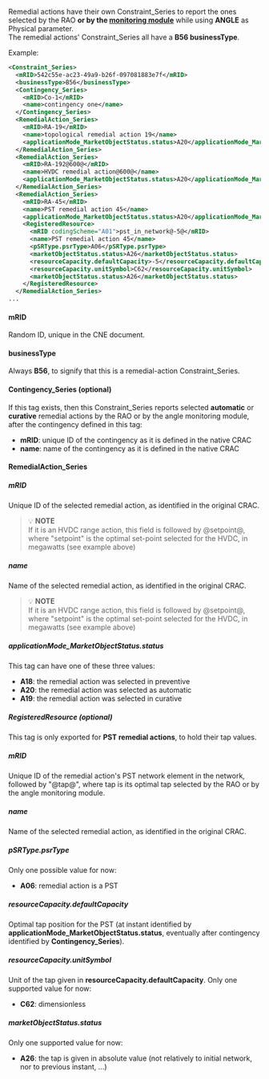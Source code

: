 Remedial actions have their own Constraint_Series to report the ones selected by the RAO **or by the 
[monitoring module](/castor/monitoring/monitoring.md)** while using **ANGLE** as Physical parameter.     
The remedial actions' Constraint_Series all have a **B56 businessType**.

Example:

~~~xml
<Constraint_Series>
  <mRID>542c55e-ac23-49a9-b26f-097081883e7f</mRID>
  <businessType>B56</businessType>
  <Contingency_Series>
    <mRID>Co-1</mRID>
    <name>contingency one</name>
  </Contingency_Series>
  <RemedialAction_Series>
    <mRID>RA-19</mRID>
    <name>topological remedial action 19</name>
    <applicationMode_MarketObjectStatus.status>A20</applicationMode_MarketObjectStatus.status>
  </RemedialAction_Series>
  <RemedialAction_Series>
    <mRID>RA-192@600@</mRID>
    <name>HVDC remedial action@600@</name>
    <applicationMode_MarketObjectStatus.status>A20</applicationMode_MarketObjectStatus.status>
  </RemedialAction_Series>
  <RemedialAction_Series>
    <mRID>RA-45</mRID>
    <name>PST remedial action 45</name>
    <applicationMode_MarketObjectStatus.status>A20</applicationMode_MarketObjectStatus.status>
    <RegisteredResource>
      <mRID codingScheme="A01">pst_in_network@-5@</mRID>
      <name>PST remedial action 45</name>
      <pSRType.psrType>A06</pSRType.psrType>
      <marketObjectStatus.status>A26</marketObjectStatus.status>
      <resourceCapacity.defaultCapacity>-5</resourceCapacity.defaultCapacity>
      <resourceCapacity.unitSymbol>C62</resourceCapacity.unitSymbol>
      <marketObjectStatus.status>A26</marketObjectStatus.status>
    </RegisteredResource>
  </RemedialAction_Series>
...
~~~

#### mRID

Random ID, unique in the CNE document.

#### businessType

Always **B56**, to signify that this is a remedial-action Constraint_Series.

#### Contingency_Series (optional)

If this tag exists, then this Constraint_Series reports selected **automatic** or **curative** remedial actions by 
the RAO or by the angle monitoring module, after the contingency defined in this tag:
- **mRID**: unique ID of the contingency as it is defined in the native CRAC
- **name**: name of the contingency as it is defined in the native CRAC

#### RemedialAction_Series

##### mRID

Unique ID of the selected remedial action, as identified in the original CRAC.
> 💡  **NOTE**  
> If it is an HVDC range action, this field is followed by @setpoint@, where "setpoint" is the optimal set-point
> selected for the HVDC, in megawatts (see example above)

##### name

Name of the selected remedial action, as identified in the original CRAC.
> 💡  **NOTE**  
> If it is an HVDC range action, this field is followed by @setpoint@, where "setpoint" is the optimal set-point
> selected for the HVDC, in megawatts (see example above)

##### applicationMode_MarketObjectStatus.status

This tag can have one of these three values:
- **A18**: the remedial action was selected in preventive
- **A20**: the remedial action was selected as automatic
- **A19**: the remedial action was selected in curative

##### RegisteredResource (optional)

This tag is only exported for **PST remedial actions**, to hold their tap values.

##### mRID

Unique ID of the remedial action's PST network element in the network, followed by "@tap@", where tap is its optimal 
tap selected by the RAO or by the angle monitoring module.

##### name

Name of the selected remedial action, as identified in the original CRAC.

##### pSRType.psrType

Only one possible value for now:
- **A06**: remedial action is a PST

##### resourceCapacity.defaultCapacity

Optimal tap position for the PST (at instant identified by **applicationMode_MarketObjectStatus.status**, eventually after 
contingency identified by **Contingency_Series**).

##### resourceCapacity.unitSymbol

Unit of the tap given in **resourceCapacity.defaultCapacity**. Only one supported value for now:
- **C62**: dimensionless

##### marketObjectStatus.status

Only one supported value for now:
- **A26**: the tap is given in absolute value (not relatively to initial network, nor to previous instant, ...)
